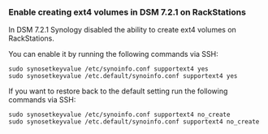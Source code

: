 ### Enable creating ext4 volumes in DSM 7.2.1 on RackStations

In DSM 7.2.1 Synology disabled the ability to create ext4 volumes on RackStations.

You can enable it by running the following commands via SSH:
```
sudo synosetkeyvalue /etc/synoinfo.conf supportext4 yes
sudo synosetkeyvalue /etc.default/synoinfo.conf supportext4 yes
```

If you want to restore back to the default setting run the following commands via SSH:
```
sudo synosetkeyvalue /etc/synoinfo.conf supportext4 no_create
sudo synosetkeyvalue /etc.default/synoinfo.conf supportext4 no_create
```
